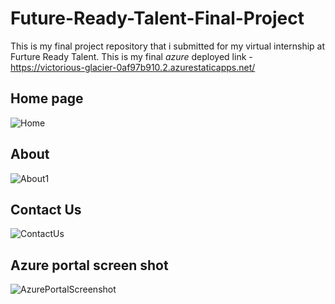 # Future-Ready-Talent-Final-Project
This is my final project repository that i submitted for my virtual internship at Furture Ready Talent.
This is my final *azure* deployed link - https://victorious-glacier-0af97b910.2.azurestaticapps.net/


## Home page
![Home](https://user-images.githubusercontent.com/84512609/230923398-201708a7-1645-4854-ae3d-ee9926bc3a24.png)
## About
![About1](https://user-images.githubusercontent.com/84512609/230923796-3bf4c2a9-7d62-45e0-a1c0-c3485baefc79.png)
## Contact Us
![ContactUs](https://user-images.githubusercontent.com/84512609/230923879-8cea7a35-2967-48ad-a705-e07f519b31f4.png)
## Azure portal screen shot
![AzurePortalScreenshot](https://user-images.githubusercontent.com/84512609/230924153-25a06fb9-af4a-48e8-ad92-53261fc62b2e.png)
